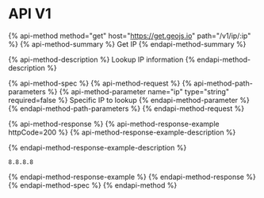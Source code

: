 # API V1

{% api-method method="get" host="https://get.geojs.io" path="/v1/ip/:ip" %}
{% api-method-summary %}
Get IP
{% endapi-method-summary %}

{% api-method-description %}
Lookup IP information
{% endapi-method-description %}

{% api-method-spec %}
{% api-method-request %}
{% api-method-path-parameters %}
{% api-method-parameter name="ip" type="string" required=false %}
Specific IP to lookup
{% endapi-method-parameter %}
{% endapi-method-path-parameters %}
{% endapi-method-request %}

{% api-method-response %}
{% api-method-response-example httpCode=200 %}
{% api-method-response-example-description %}

{% endapi-method-response-example-description %}

```
8.8.8.8
```
{% endapi-method-response-example %}
{% endapi-method-response %}
{% endapi-method-spec %}
{% endapi-method %}



